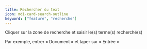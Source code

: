 ```yaml
---
title: Rechercher du text
icon: mdi-card-search-outline
keyword: ["feature", "recherche"]
---
```


Cliquer sur la zone de recherche et saisir le(s) terme(s) recherché(s)


Par exemple, entrer « Document » et taper sur « Entrée »

